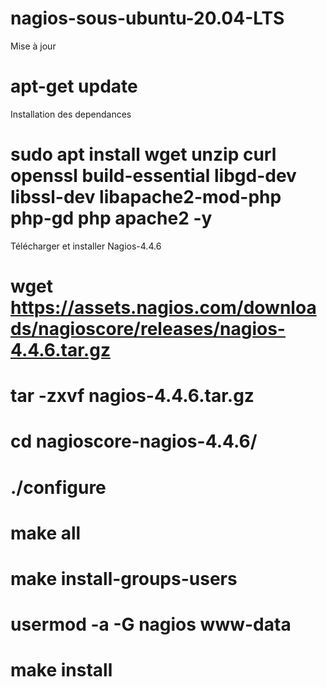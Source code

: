 # nagios-sous-ubuntu-20.04-LTS
Mise à jour
# apt-get update
Installation des dependances
# sudo apt install wget unzip curl openssl build-essential libgd-dev libssl-dev libapache2-mod-php php-gd php apache2 -y
Télécharger et installer Nagios-4.4.6
# wget https://assets.nagios.com/downloads/nagioscore/releases/nagios-4.4.6.tar.gz
# tar -zxvf nagios-4.4.6.tar.gz
# cd nagioscore-nagios-4.4.6/
# ./configure
# make all
# make install-groups-users
# usermod -a -G nagios www-data
# make install
# 

